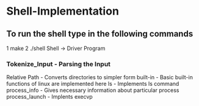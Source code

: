 # Shell-Implementation
## To run the shell type in the following commands
1 make
2 ./shell
Shell -> Driver Program
### Tokenize_Input - Parsing the Input
Relative Path - Converts directories to simpler form
built-in - Basic built-in functions of linux are implemented here
ls - Implements ls command
process_info - Gives necessary information about particular process
process_launch - Implents execvp
